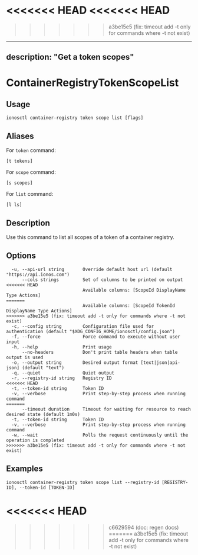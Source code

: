 <<<<<<< HEAD
<<<<<<< HEAD
=======
>>>>>>> a3be15e5 (fix: timeout add -t only for commands where -t not exist)
---
description: "Get a token scopes"
---

# ContainerRegistryTokenScopeList

## Usage

```text
ionosctl container-registry token scope list [flags]
```

## Aliases

For `token` command:

```text
[t tokens]
```

For `scope` command:

```text
[s scopes]
```

For `list` command:

```text
[l ls]
```

## Description

Use this command to list all scopes of a token of a container registry.

## Options

```text
  -u, --api-url string       Override default host url (default "https://api.ionos.com")
      --cols strings         Set of columns to be printed on output 
<<<<<<< HEAD
                             Available columns: [ScopeId DisplayName Type Actions]
=======
                             Available columns: [ScopeId TokenId DisplayName Type Actions]
>>>>>>> a3be15e5 (fix: timeout add -t only for commands where -t not exist)
  -c, --config string        Configuration file used for authentication (default "$XDG_CONFIG_HOME/ionosctl/config.json")
  -f, --force                Force command to execute without user input
  -h, --help                 Print usage
      --no-headers           Don't print table headers when table output is used
  -o, --output string        Desired output format [text|json|api-json] (default "text")
  -q, --quiet                Quiet output
  -r, --registry-id string   Registry ID
<<<<<<< HEAD
  -t, --token-id string      Token ID
  -v, --verbose              Print step-by-step process when running command
=======
      --timeout duration     Timeout for waiting for resource to reach desired state (default 1m0s)
  -t, --token-id string      Token ID
  -v, --verbose              Print step-by-step process when running command
  -w, --wait                 Polls the request continuously until the operation is completed
>>>>>>> a3be15e5 (fix: timeout add -t only for commands where -t not exist)
```

## Examples

```text
ionosctl container-registry token scope list --registry-id [REGISTRY-ID], --token-id [TOKEN-ID]
```

<<<<<<< HEAD
=======
>>>>>>> c6629594 (doc: regen docs)
=======
>>>>>>> a3be15e5 (fix: timeout add -t only for commands where -t not exist)
